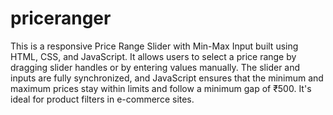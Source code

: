 # priceranger
This is a responsive Price Range Slider with Min-Max Input built using HTML, CSS, and JavaScript. It allows users to select a price range by dragging slider handles or by entering values manually. The slider and inputs are fully synchronized, and JavaScript ensures that the minimum and maximum prices stay within limits and follow a minimum gap of ₹500. It's ideal for product filters in e-commerce sites.

